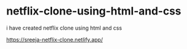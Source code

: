 # netflix-clone-using-html-and-css
i have created netflix clone using html and css


https://sreeja-netflix-clone.netlify.app/

